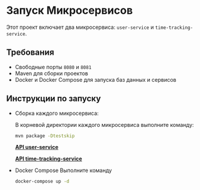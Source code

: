 # Запуск Микросервисов

Этот проект включает два микросервиса: `user-service` и `time-tracking-service`.

## Требования

- Свободные порты `8080` и `8081`
- Maven для сборки проектов
- Docker и Docker Compose для запуска баз данных и сервисов

## Инструкции по запуску

- Сборка каждого микросервиса:

   В корневой директории каждого микросервиса выполните команду:
   ```sh
   mvn package -Dtestskip
  ```

    **[API user-service](https://github.com/DmitrySkachkov10/Time-tracking/blob/main/user-service/README.md)**
  
    **[API time-tracking-service](https://github.com/DmitrySkachkov10/Time-tracking/blob/main/time-tracker-service/README.md)**

- Docker Сompose
   Выполните команду
    ```sh
   docker-compose up -d
